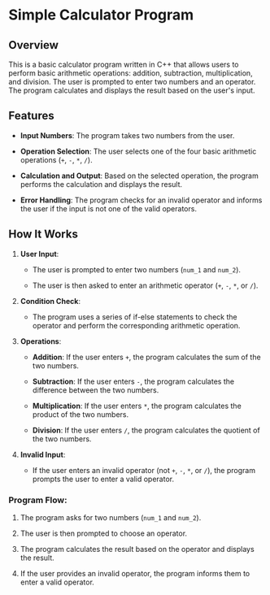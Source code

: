 Simple Calculator Program
=========================

Overview
--------

This is a basic calculator program written in C++ that allows users to perform basic arithmetic operations: addition, subtraction, multiplication, and division. The user is prompted to enter two numbers and an operator. The program calculates and displays the result based on the user's input.

Features
--------

*   **Input Numbers**: The program takes two numbers from the user.
    
*   **Operation Selection**: The user selects one of the four basic arithmetic operations (`+`, `-`, `*`, `/`).
    
*   **Calculation and Output**: Based on the selected operation, the program performs the calculation and displays the result.
    
*   **Error Handling**: The program checks for an invalid operator and informs the user if the input is not one of the valid operators.
    

How It Works
------------

1.  **User Input**:
    
    *   The user is prompted to enter two numbers (`num_1` and `num_2`).
        
    *   The user is then asked to enter an arithmetic operator (`+`, `-`, `*`, or `/`).
        
2.  **Condition Check**:
    
    *   The program uses a series of if-else statements to check the operator and perform the corresponding arithmetic operation.
        
3.  **Operations**:
    
    *   **Addition**: If the user enters `+`, the program calculates the sum of the two numbers.
        
    *   **Subtraction**: If the user enters `-`, the program calculates the difference between the two numbers.
        
    *   **Multiplication**: If the user enters `*`, the program calculates the product of the two numbers.
        
    *   **Division**: If the user enters `/`, the program calculates the quotient of the two numbers.
        
4.  **Invalid Input**:
    
    *   If the user enters an invalid operator (not `+`, `-`, `*`, or `/`), the program prompts the user to enter a valid operator.
        

### Program Flow:

1.  The program asks for two numbers (`num_1` and `num_2`).
    
2.  The user is then prompted to choose an operator.
    
3.  The program calculates the result based on the operator and displays the result.
    
4.  If the user provides an invalid operator, the program informs them to enter a valid operator.
